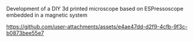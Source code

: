 Development of a DIY 3d printed microscope based on ESPressoscope embedded in a magnetic system



https://github.com/user-attachments/assets/e4ae47dd-d2f9-4cfb-9f3c-b0873bee55e7

